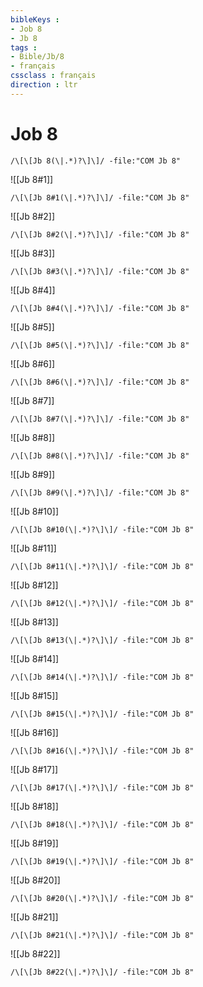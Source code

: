 ```yaml
---
bibleKeys : 
- Job 8
- Jb 8
tags : 
- Bible/Jb/8
- français
cssclass : français
direction : ltr
---
```


# Job 8

```query
/\[\[Jb 8(\|.*)?\]\]/ -file:"COM Jb 8"
```



![[Jb 8#1]]

```query
/\[\[Jb 8#1(\|.*)?\]\]/ -file:"COM Jb 8"
```

![[Jb 8#2]]

```query
/\[\[Jb 8#2(\|.*)?\]\]/ -file:"COM Jb 8"
```

![[Jb 8#3]]

```query
/\[\[Jb 8#3(\|.*)?\]\]/ -file:"COM Jb 8"
```

![[Jb 8#4]]

```query
/\[\[Jb 8#4(\|.*)?\]\]/ -file:"COM Jb 8"
```

![[Jb 8#5]]

```query
/\[\[Jb 8#5(\|.*)?\]\]/ -file:"COM Jb 8"
```

![[Jb 8#6]]

```query
/\[\[Jb 8#6(\|.*)?\]\]/ -file:"COM Jb 8"
```

![[Jb 8#7]]

```query
/\[\[Jb 8#7(\|.*)?\]\]/ -file:"COM Jb 8"
```

![[Jb 8#8]]

```query
/\[\[Jb 8#8(\|.*)?\]\]/ -file:"COM Jb 8"
```

![[Jb 8#9]]

```query
/\[\[Jb 8#9(\|.*)?\]\]/ -file:"COM Jb 8"
```

![[Jb 8#10]]

```query
/\[\[Jb 8#10(\|.*)?\]\]/ -file:"COM Jb 8"
```

![[Jb 8#11]]

```query
/\[\[Jb 8#11(\|.*)?\]\]/ -file:"COM Jb 8"
```

![[Jb 8#12]]

```query
/\[\[Jb 8#12(\|.*)?\]\]/ -file:"COM Jb 8"
```

![[Jb 8#13]]

```query
/\[\[Jb 8#13(\|.*)?\]\]/ -file:"COM Jb 8"
```

![[Jb 8#14]]

```query
/\[\[Jb 8#14(\|.*)?\]\]/ -file:"COM Jb 8"
```

![[Jb 8#15]]

```query
/\[\[Jb 8#15(\|.*)?\]\]/ -file:"COM Jb 8"
```

![[Jb 8#16]]

```query
/\[\[Jb 8#16(\|.*)?\]\]/ -file:"COM Jb 8"
```

![[Jb 8#17]]

```query
/\[\[Jb 8#17(\|.*)?\]\]/ -file:"COM Jb 8"
```

![[Jb 8#18]]

```query
/\[\[Jb 8#18(\|.*)?\]\]/ -file:"COM Jb 8"
```

![[Jb 8#19]]

```query
/\[\[Jb 8#19(\|.*)?\]\]/ -file:"COM Jb 8"
```

![[Jb 8#20]]

```query
/\[\[Jb 8#20(\|.*)?\]\]/ -file:"COM Jb 8"
```

![[Jb 8#21]]

```query
/\[\[Jb 8#21(\|.*)?\]\]/ -file:"COM Jb 8"
```

![[Jb 8#22]]

```query
/\[\[Jb 8#22(\|.*)?\]\]/ -file:"COM Jb 8"
```

